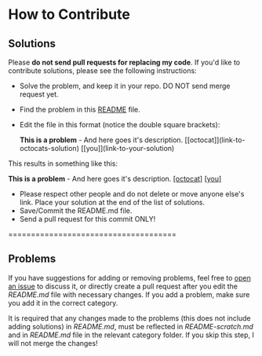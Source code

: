 How to Contribute
==================

## Solutions

Please **do not send pull requests for replacing my code**. If you'd like to contribute solutions, please see the following instructions:

* Solve the problem, and keep it in your repo. DO NOT send merge request yet.
* Find the problem in this [README](https://github.com/thekarangoel/Projects/blob/master/README.md) file.
* Edit the file in this format (notice the double square brackets):

    **This is a problem** - And here goes it's description. \[[octocat]]\(link-to-octocats-solution) \[[you]]\(link-to-your-solution)
    
This results in something like this:

**This is a problem** - And here goes it's description. [[octocat]](link-to-octocats-solution) [[you]](link-to-your-solution)

* Please respect other people and do not delete or move anyone else's link. Place your solution at the end of the list of solutions.
* Save/Commit the README.md file.
* Send a pull request for this commit ONLY!

=====================================

## Problems

If you have suggestions for adding or removing problems, feel free to [open an issue](https://github.com/thekarangoel/Projects/issues/new) to discuss it, or directly create a pull request after you edit the *README.md* file with necessary changes. If you add a problem, make sure you add it in the correct category.

It is required that any changes made to the problems (this does not include adding solutions) in *README.md*, must be reflected in *README-scratch.md* and in *README.md* file in the relevant category folder. If you skip this step, I will not merge the changes!
